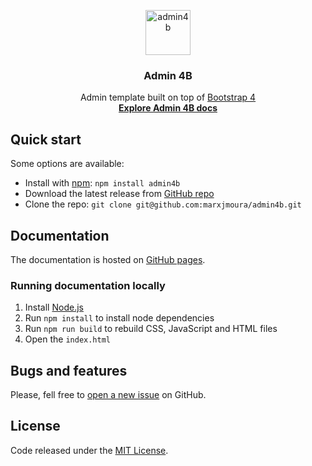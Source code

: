 <p align="center">
  <a href="http://getadmin4b.com">
    <img src="http://getadmin4b.com/docs/assets/brand/admin4b.svg" alt="admin4b" width="72">
  </a>
  <h3 align="center">
    Admin 4B
  </h3>
  <p align="center">
    Admin template built on top of <a href="http://getbootstrap.com">Bootstrap 4</a>
    <br>
    <a href="http://getadmin4b.com"><strong>Explore Admin 4B docs</strong></a>
  </p>
</p>

## Quick start

Some options are available:

- Install with [npm](https://www.npmjs.com/): `npm install admin4b`
- Download the latest release from [GitHub repo](https://github.com/marxjmoura/admin4b/releases/)
- Clone the repo: `git clone git@github.com:marxjmoura/admin4b.git`

## Documentation

The documentation is hosted on [GitHub pages](http://getadmin4b.com).

### Running documentation locally

1. Install [Node.js](https://nodejs.org/)
2. Run `npm install` to install node dependencies
3. Run `npm run build` to rebuild CSS, JavaScript and HTML files
4. Open the `index.html`

## Bugs and features

Please, fell free to [open a new issue](https://github.com/marxjmoura/admin4b/issues) on GitHub.

## License

Code released under the [MIT License](https://github.com/marxjmoura/admin4b/blob/master/LICENSE).
